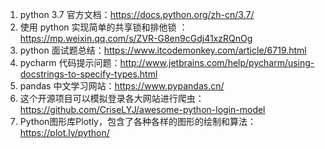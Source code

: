 1. python 3.7 官方文档：https://docs.python.org/zh-cn/3.7/
2. 使用 python 实现简单的共享锁和排他锁 ：https://mp.weixin.qq.com/s/ZVR-G8en9cGdj41xzRQnOg
3. python 面试题总结：https://www.itcodemonkey.com/article/6719.html
4. pycharm 代码提示问题：http://www.jetbrains.com/help/pycharm/using-docstrings-to-specify-types.html
5. pandas 中文学习网站：https://www.pypandas.cn/
6. 这个开源项目可以模拟登录各大网站进行爬虫：https://github.com/CriseLYJ/awesome-python-login-model
7. Python图形库Plotly，包含了各种各样的图形的绘制和算法：https://plot.ly/python/